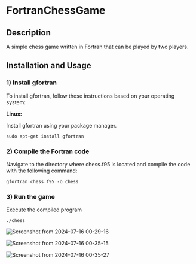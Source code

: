 # FortranChessGame

## Description
A simple chess game written in Fortran that can be played by two players.

## Installation and Usage

 ### 1) Install gfortran

To install gfortran, follow these instructions based on your operating system:

**Linux:**

Install gfortran using your package manager.

```
sudo apt-get install gfortran
```

 ###  2) Compile the Fortran code
Navigate to the directory where chess.f95 is located and compile the code with the following command:
```
gfortran chess.f95 -o chess
```

 ### 3) Run the game
Execute the compiled program
```
./chess
```
![Screenshot from 2024-07-16 00-29-16](https://github.com/user-attachments/assets/06d3881d-52c2-4b26-9040-755cbdca25c4)

![Screenshot from 2024-07-16 00-35-15](https://github.com/user-attachments/assets/c4559e92-7773-46ca-815e-4bfbc5cacfea)

![Screenshot from 2024-07-16 00-35-27](https://github.com/user-attachments/assets/066a7414-137c-410c-a9e0-770a961cd09f)
